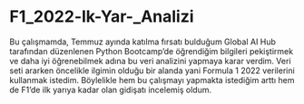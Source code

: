# F1_2022-lk-Yar-_Analizi
Bu çalışmamda, Temmuz ayında katılma fırsatı bulduğum Global AI Hub tarafından düzenlenen Python Bootcamp’de öğrendiğim bilgileri pekiştirmek ve daha iyi öğrenebilmek adına bu veri analizini yapmaya karar verdim. Veri seti ararken öncelikle ilgimin olduğu bir alanda yani Formula 1 2022 verilerini kullanmak istedim. Böylelikle hem bu çalışmayı yapmakta istediğim arttı hem de F1’de ilk yarıya kadar olan gidişatı incelemiş oldum.
